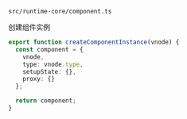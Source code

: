 `src/runtime-core/component.ts`

创建组件实例
```ts
export function createComponentInstance(vnode) {
  const component = {
    vnode,
    type: vnode.type,
	setupState: {},
	proxy: {}
  };

  return component;
}
```